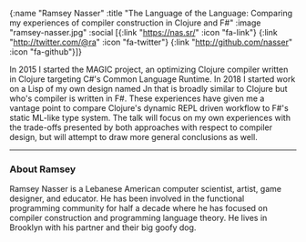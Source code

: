 {:name "Ramsey Nasser"
 :title "The Language of the Language: Comparing my experiences of compiler construction in Clojure and F#"
 :image "ramsey-nasser.jpg"
 :social [{:link "https://nas.sr/" :icon "fa-link"}
          {:link "http://twitter.com/@ra" :icon "fa-twitter"}
          {:link "http://github.com/nasser" :icon "fa-github"}]}

In 2015 I started the MAGIC project, an optimizing Clojure compiler written in Clojure targeting C#'s Common Language Runtime. In 2018 I started work on a Lisp of my own design named Jn that is broadly similar to Clojure but who's compiler is written in F#. These experiences have given me a vantage point to compare Clojure's dynamic REPL driven workflow to F#'s static ML-like type system. The talk will focus on my own experiences with the trade-offs presented by both approaches with respect to compiler design, but will attempt to draw more general conclusions as well.

---

### About Ramsey

Ramsey Nasser is a Lebanese American computer scientist, artist, game designer, and educator. He has been involved in the functional programming community for half a decade where he has focused on compiler construction and programming language theory. He lives in Brooklyn with his partner and their big goofy dog.
